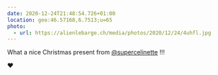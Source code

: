 ```yaml
---
date: 2020-12-24T21:48:54.726+01:00
location: geo:46.57168,6.7513;u=65
photo:
  - url: https://alienlebarge.ch/media/photos/2020/12/24/4uhfl.jpg
---
```

What a nice Christmas present from 
[@supercelinette](https://www.twitter.com/supercelinette) !!!

❤️
